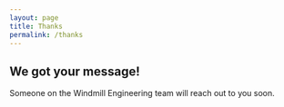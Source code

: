 ```yaml
---
layout: page
title: Thanks
permalink: /thanks
---
```


## We got your message!

Someone on the Windmill Engineering team will reach out to you soon.
